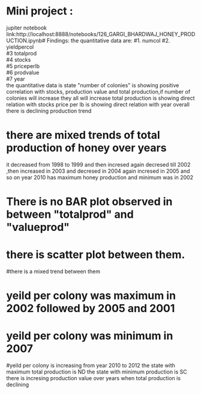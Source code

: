 # Mini project :
jupiter notebook link:http://localhost:8888/notebooks/126_GARGI_BHARDWAJ_HONEY_PRODUCTION.ipynb#
Findings:
the quantitative data are:
                       #1. numcol
                       #2. yieldpercol  
                       #3  totalprod    
                       #4  stocks      
                       #5  priceperlb   
                       #6  prodvalue     
                       #7  year     
the quantitative data is state
"number of colonies" is showing positive correlation with stocks, production value and total production,if number of colonies will increase they all will increase
total production is showing direct relation with stocks
price per lb is showing direct relation with year
overall there is declining production trend
# there are mixed trends of total production of honey over years
it decreased from 1998 to 1999 and then incresed
again decresed till 2002 ,then increased in 2003 and decresed in 2004 again incresed in 2005 and so on
year 2010 has maximum honey production and minimum was in 2002
# There is no BAR plot observed in between "totalprod" and "valueprod"
# there is scatter plot between them.
#there is a mixed trend between them
# yeild per colony was maximum in 2002 followed by 2005 and 2001
# yeild per colony was minimum in 2007 
#yeild per colony is increasing from year 2010 to 2012
the state with maximum total production is ND the state with minimum production is SC
there is incresing production value over years when total production is declining
